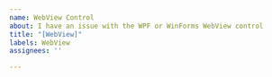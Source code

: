 ```yaml
---
name: WebView Control
about: I have an issue with the WPF or WinForms WebView control
title: "[WebView]"
labels: WebView
assignees: ''

---
```


<!--
Hi!

The WebView control will be replaced with [WebView2](https://docs.microsoft.com/en-us/microsoft-edge/hosting/webview2).

If you have additional feedback on scenarios that need to be covered, please feel free to engage directly with the Edge team [here](https://github.com/MicrosoftEdge/WebViewFeedback).

Thanks!
-->
